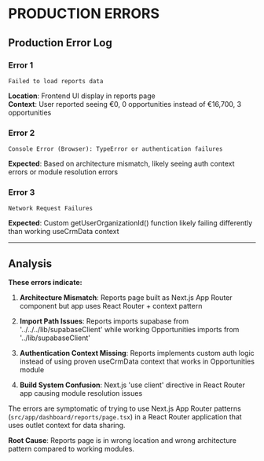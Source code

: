 # PRODUCTION ERRORS

## Production Error Log

### Error 1

```
Failed to load reports data
```

**Location**: Frontend UI display in reports page  
**Context**: User reported seeing €0, 0 opportunities instead of €16,700, 3 opportunities

### Error 2

```
Console Error (Browser): TypeError or authentication failures
```

**Expected**: Based on architecture mismatch, likely seeing auth context errors or module resolution errors

### Error 3

```
Network Request Failures
```

**Expected**: Custom getUserOrganizationId() function likely failing differently than working useCrmData context

---

## Analysis

**These errors indicate:**

1. **Architecture Mismatch**: Reports page built as Next.js App Router component but app uses React Router + context pattern

2. **Import Path Issues**: Reports imports supabase from '../../../lib/supabaseClient' while working Opportunities imports from '../lib/supabaseClient'

3. **Authentication Context Missing**: Reports implements custom auth logic instead of using proven useCrmData context that works in Opportunities module

4. **Build System Confusion**: Next.js 'use client' directive in React Router app causing module resolution issues

The errors are symptomatic of trying to use Next.js App Router patterns (`src/app/dashboard/reports/page.tsx`) in a React Router application that uses outlet context for data sharing.

**Root Cause**: Reports page is in wrong location and wrong architecture pattern compared to working modules.
